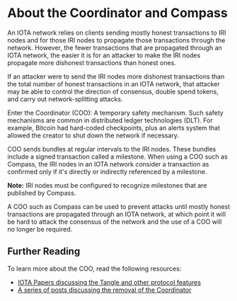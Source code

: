 # About the Coordinator and Compass

An IOTA network relies on clients sending mostly honest transactions to IRI nodes and for those IRI nodes to propagate those transactions through the network. However, the fewer transactions that are propagated through an IOTA network, the easier it is for an attacker to make the IRI nodes propagate more dishonest transactions than honest ones.

If an attacker were to send the IRI nodes more dishonest transactions than the total number of honest transactions in an IOTA network, that attacker may be able to control the direction of consensus, double spend tokens, and carry out network-splitting attacks.
 
Enter the Coordinator (COO): A temporary safety mechanism. Such safety mechanisms are common in distributed ledger technologies (DLT). For example, Bitcoin had hard-coded checkpoints, plus an alerts system that allowed the creator to shut down the network if necessary.
 
COO sends bundles at regular intervals to the IRI nodes. These bundles include a signed transaction called a milestone. When using a COO such as Compass, the IRI nodes in an IOTA network consider a transaction as confirmed only if it's directly or indirectly referenced by a milestone.

**Note:** IRI nodes must be configured to recognize milestones that are published by Compass.

A COO such as Compass can be used to prevent attacks until mostly honest transactions are propagated through an IOTA network, at which point it will be hard to attack the consensus of the network and the use of a COO will no longer be required.
 
## Further Reading 

To learn more about the COO, read the following resources:
- [IOTA Papers discussing the Tangle and other protocol features](https://www.iota.org/research/academic-papers)
- [A series of posts discussing the removal of the Coordinator](https://blog.iota.org/coordinator-part-1-the-path-to-coordicide-ee4148a8db08)